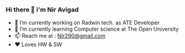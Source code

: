 ### Hi there 👋 i'm Nir Avigad


- 🔭 I’m currently working on Radwin tech. as ATE Developer
- 🌱 I’m currently learning Computer science at The Open University
- 📫 Reach me at : Nir290@gmail.com
- :heart: Loves HW & SW 


